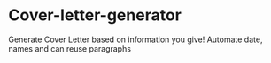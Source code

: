 # Cover-letter-generator
Generate Cover Letter based on information you give! Automate date, names and can reuse paragraphs
